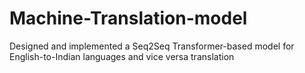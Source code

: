 # Machine-Translation-model
Designed and implemented a Seq2Seq Transformer-based model for English-to-Indian languages and vice versa translation 
